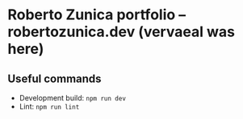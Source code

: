 # Roberto Zunica portfolio – robertozunica.dev (vervaeal was here)

## Useful commands
* Development build: `npm run dev`
* Lint: `npm run lint`

